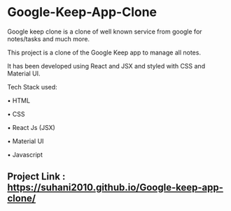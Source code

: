 # Google-Keep-App-Clone
Google keep clone is a clone of well known service from google for notes/tasks and much more.

This project is a clone of the Google Keep app to manage all notes.

It has been developed using React and JSX and styled with CSS and Material UI.

Tech Stack used:

• HTML

• CSS

• React Js (JSX)

• Material UI

• Javascript

## Project Link : https://suhani2010.github.io/Google-keep-app-clone/
